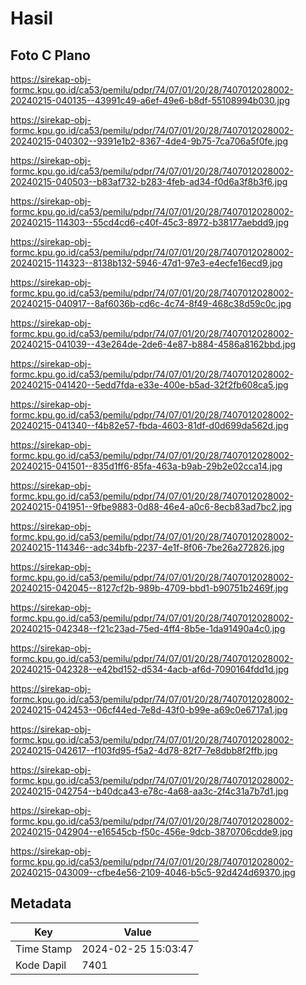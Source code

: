 # Hasil

## Foto C Plano

https://sirekap-obj-formc.kpu.go.id/ca53/pemilu/pdpr/74/07/01/20/28/7407012028002-20240215-040135--43991c49-a6ef-49e6-b8df-55108994b030.jpg

https://sirekap-obj-formc.kpu.go.id/ca53/pemilu/pdpr/74/07/01/20/28/7407012028002-20240215-040302--9391e1b2-8367-4de4-9b75-7ca706a5f0fe.jpg

https://sirekap-obj-formc.kpu.go.id/ca53/pemilu/pdpr/74/07/01/20/28/7407012028002-20240215-040503--b83af732-b283-4feb-ad34-f0d6a3f8b3f6.jpg

https://sirekap-obj-formc.kpu.go.id/ca53/pemilu/pdpr/74/07/01/20/28/7407012028002-20240215-114303--55cd4cd6-c40f-45c3-8972-b38177aebdd9.jpg

https://sirekap-obj-formc.kpu.go.id/ca53/pemilu/pdpr/74/07/01/20/28/7407012028002-20240215-114323--8138b132-5946-47d1-97e3-e4ecfe16ecd9.jpg

https://sirekap-obj-formc.kpu.go.id/ca53/pemilu/pdpr/74/07/01/20/28/7407012028002-20240215-040917--8af6036b-cd6c-4c74-8f49-468c38d59c0c.jpg

https://sirekap-obj-formc.kpu.go.id/ca53/pemilu/pdpr/74/07/01/20/28/7407012028002-20240215-041039--43e264de-2de6-4e87-b884-4586a8162bbd.jpg

https://sirekap-obj-formc.kpu.go.id/ca53/pemilu/pdpr/74/07/01/20/28/7407012028002-20240215-041420--5edd7fda-e33e-400e-b5ad-32f2fb608ca5.jpg

https://sirekap-obj-formc.kpu.go.id/ca53/pemilu/pdpr/74/07/01/20/28/7407012028002-20240215-041340--f4b82e57-fbda-4603-81df-d0d699da562d.jpg

https://sirekap-obj-formc.kpu.go.id/ca53/pemilu/pdpr/74/07/01/20/28/7407012028002-20240215-041501--835d1ff6-85fa-463a-b9ab-29b2e02cca14.jpg

https://sirekap-obj-formc.kpu.go.id/ca53/pemilu/pdpr/74/07/01/20/28/7407012028002-20240215-041951--9fbe9883-0d88-46e4-a0c6-8ecb83ad7bc2.jpg

https://sirekap-obj-formc.kpu.go.id/ca53/pemilu/pdpr/74/07/01/20/28/7407012028002-20240215-114346--adc34bfb-2237-4e1f-8f06-7be26a272826.jpg

https://sirekap-obj-formc.kpu.go.id/ca53/pemilu/pdpr/74/07/01/20/28/7407012028002-20240215-042045--8127cf2b-989b-4709-bbd1-b90751b2469f.jpg

https://sirekap-obj-formc.kpu.go.id/ca53/pemilu/pdpr/74/07/01/20/28/7407012028002-20240215-042348--f21c23ad-75ed-4ff4-8b5e-1da91490a4c0.jpg

https://sirekap-obj-formc.kpu.go.id/ca53/pemilu/pdpr/74/07/01/20/28/7407012028002-20240215-042328--e42bd152-d534-4acb-af6d-7090164fdd1d.jpg

https://sirekap-obj-formc.kpu.go.id/ca53/pemilu/pdpr/74/07/01/20/28/7407012028002-20240215-042453--06cf44ed-7e8d-43f0-b99e-a69c0e6717a1.jpg

https://sirekap-obj-formc.kpu.go.id/ca53/pemilu/pdpr/74/07/01/20/28/7407012028002-20240215-042617--f103fd95-f5a2-4d78-82f7-7e8dbb8f2ffb.jpg

https://sirekap-obj-formc.kpu.go.id/ca53/pemilu/pdpr/74/07/01/20/28/7407012028002-20240215-042754--b40dca43-e78c-4a68-aa3c-2f4c31a7b7d1.jpg

https://sirekap-obj-formc.kpu.go.id/ca53/pemilu/pdpr/74/07/01/20/28/7407012028002-20240215-042904--e16545cb-f50c-456e-9dcb-3870706cdde9.jpg

https://sirekap-obj-formc.kpu.go.id/ca53/pemilu/pdpr/74/07/01/20/28/7407012028002-20240215-043009--cfbe4e56-2109-4046-b5c5-92d424d69370.jpg


## Metadata

| Key        | Value               |
| ---------- | ------------------- |
| Time Stamp | 2024-02-25 15:03:47 |
| Kode Dapil | 7401                |



